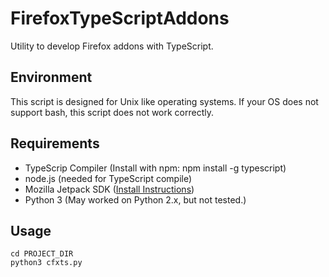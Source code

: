 FirefoxTypeScriptAddons
=======================

Utility to develop Firefox addons with TypeScript.

Environment
-----------
This script is designed for Unix like operating systems.
If your OS does not support bash, this script does not work correctly.

Requirements
------------
- TypeScrip Compiler (Install with npm: npm install -g typescript)
- node.js (needed for TypeScript compile)
- Mozilla Jetpack SDK ([Install Instructions](https://addons.mozilla.org/en-US/developers/docs/sdk/latest/dev-guide/tutorials/installation.html))
- Python 3 (May worked on Python 2.x, but not tested.)

Usage
-----
	cd PROJECT_DIR
	python3 cfxts.py
